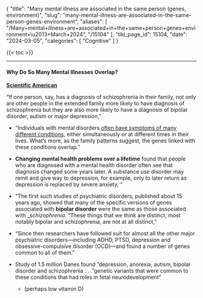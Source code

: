 {
  "title": "Many mental illness are associated in the same person (genes, environment)",
  "slug": "many-mental-illness-are-associated-in-the-same-person-genes-environment",
  "aliases": [
    "/Many+mental+illness+are+associated+in+the+same+person+genes+environment+\u2013+March+2024",
    "/15104"
  ],
  "tiki_page_id": 15104,
  "date": "2024-03-05",
  "categories": [
    "Cognitive"
  ]
}

{{< toc >}}

---

#### Why Do So Many Mental Illnesses Overlap?

 **[Scientific American](https://www.scientificamerican.com/article/why-do-so-many-mental-illnesses-overlap/?utm_medium=email&utm_source=pocket_hits&utm_campaign=POCKET_HITS-EN-DAILY-SPONSORED&THEPENNYHOARDER-2024_03_05=&sponsored=0&position=3&category=fascinating_stories&scheduled_corpus_item_id=047119ee-9e82-4970-bd07-9fbb9d04a7c0&url=https://www.scientificamerican.com/article/why-do-so-many-mental-illnesses-overlap/%20)** 

“If one person, say, has a diagnosis of schizophrenia in their family, not only are other people in the extended family more likely to have diagnosis of schizophrenia but they are also more likely to have a diagnosis of bipolar disorder, autism or major depression,”

* “Individuals with mental disorders [often have symptoms of many different conditions](https://www.scientificamerican.com/article/roots-of-mental-illness/), either simultaneously or at different times in their lives. What’s more, as the family patterns suggest, the genes linked with these conditions overlap.”

*  **Changing mental health problems over a lifetime**  found that people who are diagnosed with a mental health disorder often see that diagnosis changed some years later. A substance use disorder may remit and give way to depression, for example, only to later return as depression is replaced by severe anxiety, “

* “The first such studies of psychiatric disorders, published about 15 years ago, showed that many of the specific versions of genes associated with  **bipolar disorder**  were the same as those associated with __schizophrenia_. “These things that we think are distinct, most notably bipolar and schizophrenia, are not at all distinct,”

* “Since then researchers have followed suit for almost all the other major psychiatric disorders—including ADHD, PTSD, depression and obsessive-compulsive disorder (OCD)—and found a number of genes common to all of them.”

* Study of 1.5 million Danes found ”depression, anorexia, autism, bipolar disorder and schizophrenia . . .”genetic variants that were common to these conditions that had roles in fetal neurodevelopment” 

   * (perhaps low vitamin D)
